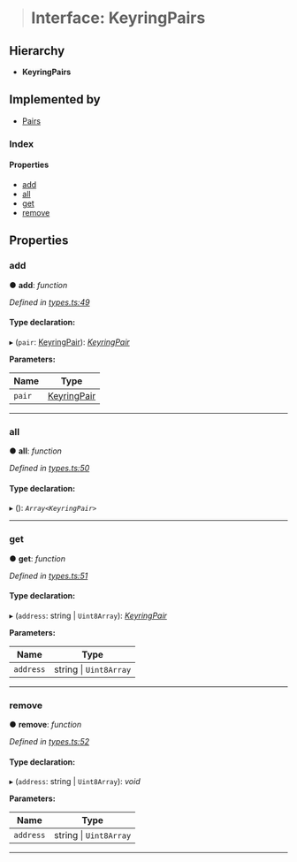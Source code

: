 > # Interface: KeyringPairs

## Hierarchy

* **KeyringPairs**

## Implemented by

* [Pairs](../classes/_pairs_.pairs.md)

### Index

#### Properties

* [add](_types_.keyringpairs.md#add)
* [all](_types_.keyringpairs.md#all)
* [get](_types_.keyringpairs.md#get)
* [remove](_types_.keyringpairs.md#remove)

## Properties

###  add

● **add**: *function*

*Defined in [types.ts:49](https://github.com/polkadot-js/common/blob/0021731/packages/keyring/src/types.ts#L49)*

#### Type declaration:

▸ (`pair`: [KeyringPair](_types_.keyringpair.md)): *[KeyringPair](_types_.keyringpair.md)*

**Parameters:**

Name | Type |
------ | ------ |
`pair` | [KeyringPair](_types_.keyringpair.md) |

___

###  all

● **all**: *function*

*Defined in [types.ts:50](https://github.com/polkadot-js/common/blob/0021731/packages/keyring/src/types.ts#L50)*

#### Type declaration:

▸ (): *`Array<KeyringPair>`*

___

###  get

● **get**: *function*

*Defined in [types.ts:51](https://github.com/polkadot-js/common/blob/0021731/packages/keyring/src/types.ts#L51)*

#### Type declaration:

▸ (`address`: string | `Uint8Array`): *[KeyringPair](_types_.keyringpair.md)*

**Parameters:**

Name | Type |
------ | ------ |
`address` | string \| `Uint8Array` |

___

###  remove

● **remove**: *function*

*Defined in [types.ts:52](https://github.com/polkadot-js/common/blob/0021731/packages/keyring/src/types.ts#L52)*

#### Type declaration:

▸ (`address`: string | `Uint8Array`): *void*

**Parameters:**

Name | Type |
------ | ------ |
`address` | string \| `Uint8Array` |

___